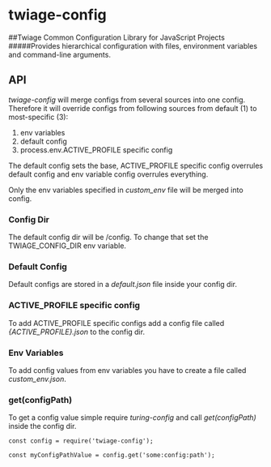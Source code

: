 # twiage-config

##Twiage Common Configuration Library for JavaScript Projects
#####Provides hierarchical configuration with files, environment variables and command-line arguments.

## API

_twiage-config_ will merge configs from several sources into one config.
Therefore it will override configs from following sources from default (1) to most-specific (3):
1. env variables
2. default config
3. process.env.ACTIVE_PROFILE specific config

The default config sets the base, ACTIVE_PROFILE specific config overrules default config and env variable config overrules everything.

Only the env variables specified in _custom_env_ file will be merged into config.

### Config Dir

The default config dir will be <project-root>/config. To change that set the TWIAGE_CONFIG_DIR env variable.

### Default Config

Default configs are stored in a _default.json_ file inside your config dir.

### ACTIVE_PROFILE specific config

To add ACTIVE_PROFILE specific configs add a config file called _{ACTIVE_PROFILE}.json_ to the config dir.

### Env Variables

To add config values from env variables you have to create a file called _custom_env.json_.

### get(configPath)

To get a config value simple require _turing-config_ and call _get(configPath)_ inside the config dir.

    const config = require('twiage-config');

    const myConfigPathValue = config.get('some:config:path');
